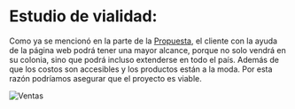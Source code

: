 # Estudio de vialidad:

Como ya se mencionó en la parte de la [Propuesta](../Propuesta.md), el cliente con la ayuda de la página web podrá tener una mayor alcance, porque no solo vendrá en su colonia, sino que podrá incluso extenderse en todo el país. Además de que los costos son accesibles y los productos están a la moda. Por esta razón podríamos asegurar que el proyecto es viable. 

![Ventas](ventas-indicador.jpg)

